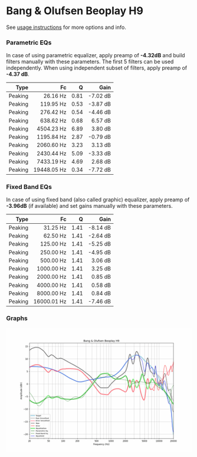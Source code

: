 # Bang & Olufsen Beoplay H9
See [usage instructions](https://github.com/jaakkopasanen/AutoEq#usage) for more options and info.

### Parametric EQs
In case of using parametric equalizer, apply preamp of **-4.32dB** and build filters manually
with these parameters. The first 5 filters can be used independently.
When using independent subset of filters, apply preamp of **-4.37 dB**.

| Type    | Fc          |    Q | Gain     |
|--------:|------------:|-----:|---------:|
| Peaking | 26.16 Hz    | 0.81 | -7.02 dB |
| Peaking | 119.95 Hz   | 0.53 | -3.87 dB |
| Peaking | 276.42 Hz   | 0.54 | -4.46 dB |
| Peaking | 638.62 Hz   | 0.68 | 6.57 dB  |
| Peaking | 4504.23 Hz  | 6.89 | 3.80 dB  |
| Peaking | 1195.84 Hz  | 2.87 | -0.79 dB |
| Peaking | 2060.60 Hz  | 3.23 | 3.13 dB  |
| Peaking | 2430.44 Hz  | 5.09 | -3.33 dB |
| Peaking | 7433.19 Hz  | 4.69 | 2.68 dB  |
| Peaking | 19448.05 Hz | 0.34 | -7.72 dB |

### Fixed Band EQs
In case of using fixed band (also called graphic) equalizer, apply preamp of **-3.96dB**
(if available) and set gains manually with these parameters.

| Type    | Fc          |    Q | Gain     |
|--------:|------------:|-----:|---------:|
| Peaking | 31.25 Hz    | 1.41 | -8.14 dB |
| Peaking | 62.50 Hz    | 1.41 | -2.64 dB |
| Peaking | 125.00 Hz   | 1.41 | -5.25 dB |
| Peaking | 250.00 Hz   | 1.41 | -4.95 dB |
| Peaking | 500.00 Hz   | 1.41 | 3.06 dB  |
| Peaking | 1000.00 Hz  | 1.41 | 3.25 dB  |
| Peaking | 2000.00 Hz  | 1.41 | 0.85 dB  |
| Peaking | 4000.00 Hz  | 1.41 | 0.58 dB  |
| Peaking | 8000.00 Hz  | 1.41 | 0.84 dB  |
| Peaking | 16000.01 Hz | 1.41 | -7.46 dB |

### Graphs
![](./Bang%20&%20Olufsen%20Beoplay%20H9.png)
